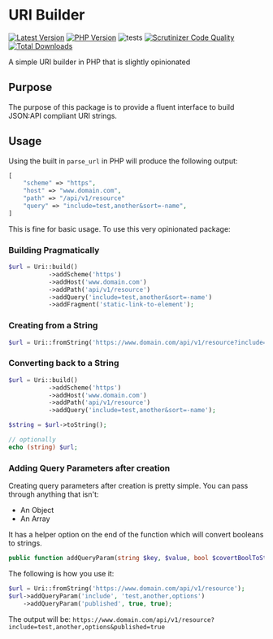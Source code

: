 # URI Builder
<!-- BADGES_START -->
[![Latest Version][badge-release]][packagist]
[![PHP Version][badge-php]][php]
![tests](https://github.com/JustSteveKing/uri-builder/workflows/tests/badge.svg)
[![Scrutinizer Code Quality](https://scrutinizer-ci.com/g/JustSteveKing/uri-builder/badges/quality-score.png?b=main)](https://scrutinizer-ci.com/g/JustSteveKing/uri-builder/?branch=main)
[![Total Downloads][badge-downloads]][downloads]

[badge-release]: https://img.shields.io/packagist/v/juststeveking/uri-builder.svg?style=flat-square&label=release
[badge-php]: https://img.shields.io/packagist/php-v/juststeveking/uri-builder.svg?style=flat-square
[badge-downloads]: https://img.shields.io/packagist/dt/juststeveking/uri-builder.svg?style=flat-square&colorB=mediumvioletred

[packagist]: https://packagist.org/packages/juststeveking/uri-builder
[php]: https://php.net
[downloads]: https://packagist.org/packages/juststeveking/uri-builder
<!-- BADGES_END -->

A simple URI builder in PHP that is slightly opinionated

## Purpose

The purpose of this package is to provide a fluent interface to build JSON:API compliant URI strings.


## Usage

Using the built in `parse_url` in PHP will produce the following output:

```php
[
    "scheme" => "https",
    "host" => "www.domain.com",
    "path" => "/api/v1/resource"
    "query" => "include=test,another&sort=-name",
]
```

This is fine for basic usage. To use this very opinionated package:

### Building Pragmatically

```php
$url = Uri::build()
           ->addScheme('https')
           ->addHost('www.domain.com')
           ->addPath('api/v1/resource')
           ->addQuery('include=test,another&sort=-name')
           ->addFragment('static-link-to-element');
```

### Creating from a String

```php
$url = Uri::fromString('https://www.domain.com/api/v1/resource?include=test,another&sort=-name')
```

### Converting back to a String

```php
$url = Uri::build()
           ->addScheme('https')
           ->addHost('www.domain.com')
           ->addPath('api/v1/resource')
           ->addQuery('include=test,another&sort=-name');

$string = $url->toString();

// optionally
echo (string) $url;
```

### Adding Query Parameters after creation

Creating query parameters after creation is pretty simple. You can pass through anything that isn't:

- An Object
- An Array

It has a helper option on the end of the function which will convert booleans to strings.

```php
public function addQueryParam(string $key, $value, bool $covertBoolToString = false)
```

The following is how you use it:

```php
$url = Uri::fromString('https://www.domain.com/api/v1/resource');
$url->addQueryParam('include', 'test,another,options')
    ->addQueryParam('published', true, true);
```
The output will be: `https://www.domain.com/api/v1/resource?include=test,another,options&published=true`